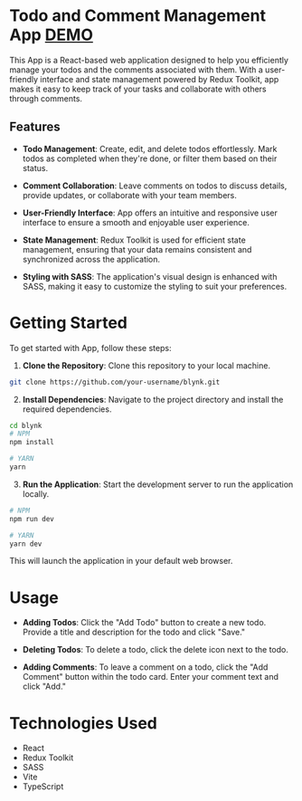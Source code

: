 # Todo and Comment Management App [DEMO](https://maxschmide.github.io/blynk/)

This App is a React-based web application designed to help you efficiently manage your todos and the comments associated with them. With a user-friendly interface and state management powered by Redux Toolkit, app makes it easy to keep track of your tasks and collaborate with others through comments.

## Features

- **Todo Management**: Create, edit, and delete todos effortlessly. Mark todos as completed when they're done, or filter them based on their status.

- **Comment Collaboration**: Leave comments on todos to discuss details, provide updates, or collaborate with your team members.

- **User-Friendly Interface**: App offers an intuitive and responsive user interface to ensure a smooth and enjoyable user experience.

- **State Management**: Redux Toolkit is used for efficient state management, ensuring that your data remains consistent and synchronized across the application.

- **Styling with SASS**: The application's visual design is enhanced with SASS, making it easy to customize the styling to suit your preferences.

# Getting Started

To get started with App, follow these steps:

1. **Clone the Repository**: Clone this repository to your local machine.

```bash
git clone https://github.com/your-username/blynk.git
```

2. **Install Dependencies**: Navigate to the project directory and install the required dependencies.

```bash
cd blynk
# NPM
npm install

# YARN
yarn
```

3. **Run the Application**: Start the development server to run the application locally.

```bash
# NPM
npm run dev

# YARN
yarn dev
```

This will launch the application in your default web browser.

# Usage

- **Adding Todos**: Click the "Add Todo" button to create a new todo. Provide a title and description for the todo and click "Save."

- **Deleting Todos**: To delete a todo, click the delete icon next to the todo.

- **Adding Comments**: To leave a comment on a todo, click the "Add Comment" button within the todo card. Enter your comment text and click "Add."

# Technologies Used

- React
- Redux Toolkit
- SASS
- Vite
- TypeScript
